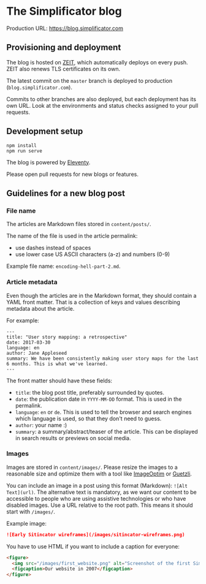 # The Simplificator blog

Production URL: <https://blog.simplificator.com>

## Provisioning and deployment

The blog is hosted on [ZEIT](https://zeit.co), which automatically deploys on every push. ZEIT also renews TLS certificates on its own.

The latest commit on the `master` branch is deployed to production (`blog.simplificator.com`).

Commits to other branches are also deployed, but each deployment has its own URL. Look at the environments and status checks assigned to your pull requests.

## Development setup

```
npm install
npm run serve
```

The blog is powered by [Eleventy](https://www.11ty.dev).

Please open pull requests for new blogs or features.

## Guidelines for a new blog post

### File name

The articles are Markdown files stored in `content/posts/`.

The name of the file is used in the article permalink:

- use dashes instead of spaces
- use lower case US ASCII characters (a-z) and numbers (0-9)

Example file name: `encoding-hell-part-2.md`.

### Article metadata

Even though the articles are in the Markdown format, they should contain a YAML front matter. That is a collection of keys and values describing metadata about the article.

For example:

```
---
title: "User story mapping: a retrospective"
date: 2017-03-30
language: en
author: Jane Appleseed
summary: We have been consistently making user story maps for the last 6 months. This is what we've learned.
---
```

The front matter should have these fields:

- `title`: the blog post title, preferably surrounded by quotes.
- `date`: the publication date in `YYYY-MM-DD` format. This is used in the permalink.
- `language`: `en` or `de`. This is used to tell the browser and search engines which language is used, so that they don't need to guess.
- `author`: your name :)
- `summary`: a summary/abstract/teaser of the article. This can be displayed in search results or previews on social media.

### Images

Images are stored in `content/images/`. Please resize the images to a reasonable size and optimize them with a tool like [ImageOptim](https://imageoptim.com/) or [Guetzli](https://github.com/google/guetzli).

You can include an image in a post using this format (Markdown): `![Alt Text](url)`. The alternative text is mandatory, as we want our content to be accessible to people who are using assistive technologies or who have disabled images. Use a URL relative to the root path. This means it should start with `/images/`.

Example image:

```markdown
![Early Sitincator wireframes](/images/sitincator-wireframes.png)
```

You have to use HTML if you want to include a caption for everyone:

```html
<figure>
  <img src="/images/first_website.png" alt="Screenshot of the first Simplificator website">
  <figcaption>Our website in 2007</figcaption>
</figure>
```

